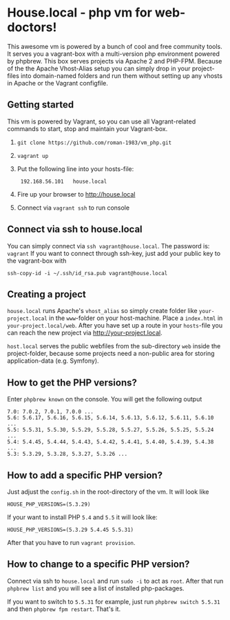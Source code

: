 # House.local - php vm for web-doctors!

This awesome vm is powered by a bunch of cool and free community tools. It serves you a vagrant-box with a multi-version php environment powered by phpbrew. This box serves projects via Apache 2 and PHP-FPM. Because of the the Apache Vhost-Alias setup you can simply drop in your project-files into domain-named folders and run them without setting up any vhosts in Apache or the Vagrant configfile.

## Getting started
This vm is powered by Vagrant, so you can use all Vagrant-related commands to start, stop and maintain your Vagrant-box.

1. `git clone https://github.com/roman-1983/vm_php.git` 
2. `vagrant up`
3. Put the following line into your hosts-file: 
    
        192.168.56.101   house.local

4. Fire up your browser to http://house.local
5. Connect via `vagrant ssh` to run console

## Connect via ssh to house.local
You can simply connect via `ssh vagrant@house.local`. The password is: `vagrant`
If you want to connect through ssh-key, just add your public key to the vagrant-box with
    
    ssh-copy-id -i ~/.ssh/id_rsa.pub vagrant@house.local

## Creating a project
`house.local` runs Apache's `vhost_alias` so simply create folder like `your-project.local` in the `www`-folder on your host-machine. Place a `index.html` in `your-project.local/web`. After you have set up a route in your `hosts`-file you can reach the new project via http://your-project.local.

`host.local` serves the public webfiles from the sub-directory `web` inside the project-folder, because some projects need a non-public area for storing application-data (e.g. Symfony).

## How to get the PHP versions?
Enter `phpbrew known` on the console. You will get the following output

    7.0: 7.0.2, 7.0.1, 7.0.0 ...
    5.6: 5.6.17, 5.6.16, 5.6.15, 5.6.14, 5.6.13, 5.6.12, 5.6.11, 5.6.10 ...
    5.5: 5.5.31, 5.5.30, 5.5.29, 5.5.28, 5.5.27, 5.5.26, 5.5.25, 5.5.24 ...
    5.4: 5.4.45, 5.4.44, 5.4.43, 5.4.42, 5.4.41, 5.4.40, 5.4.39, 5.4.38 ...
    5.3: 5.3.29, 5.3.28, 5.3.27, 5.3.26 ...

## How to add a specific PHP version?
Just adjust the `config.sh` in the root-directory of the vm. It will look like

    HOUSE_PHP_VERSIONS=(5.3.29)	
    
If your want to install PHP `5.4` and `5.5` it will look like:

    HOUSE_PHP_VERSIONS=(5.3.29 5.4.45 5.5.31)	
    
After that you have to run `vagrant provision`.

## How to change to a specific PHP version?
Connect via ssh to `house.local` and run `sudo -i` to act as `root`. After that run `phpbrew list` and you will see a list of installed php-packages.

If you want to switch to `5.5.31` for example, just run `phpbrew switch 5.5.31` and then `phpbrew fpm restart`. That's it.
